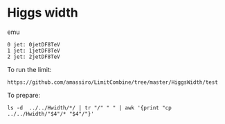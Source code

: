 Higgs width
====

emu

    0 jet: 0jetDF8TeV
    1 jet: 1jetDF8TeV
    2 jet: 2jetDF8TeV


To run the limit:

    https://github.com/amassiro/LimitCombine/tree/master/HiggsWidth/test




To prepare:

    ls -d  ../../Hwidth/*/ | tr "/" " " | awk '{print "cp ../../Hwidth/"$4"/* "$4"/"}'
